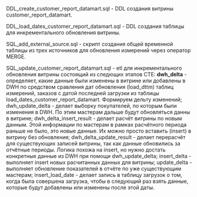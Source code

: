 DDL_create_customer_report_datamart.sql - DDL создания витрины customer_report_datamart.

DDL_load_dates_customer_report_datamart.sql - DDL создания таблицы для инкрементального обновления витрины.

SQL_add_external_source.sql - скрипт создания общей временной таблицы из трех источников для обновления измерений через оператор MERGE.

SQL_update_customer_report_datamart.sql - etl для инкрементального обновления витрины состоящий из следющих этапов СТЕ:
  **dwh_delta** - определяет, какие данные были изменены в витрине или добавлены в DWH по средством сравления дат обновления (load_dttm) таблиц измерений, заказов с датой последней загрузки из таблицы load_dates_customer_report_datamart. Формируем дельту изменений;
  dwh_update_delta - делает выборку покупателей, по которым были изменения в DWH. По этим мастерам дальше будут обновляться данны в витрине;
  dwh_delta_insert_result - делает расчёт витрины по новым данным. Этой информации по мастерам в рамках расчётного периода раньше не было, это новые данные. Их можно просто вставить (insert) в витрину без обновления;
  dwh_delta_update_result - делает перерасчёт для существующих записей витрины, так как данные обновились за отчётные периоды. Логика похожа на insert, но нужно достать конкретные данные из DWH при помощи dwh_update_delta;
  insert_delta - выполняет insert новых расчитанных данных для витрины;
  update_delta - выполняет обновление показателей в отчёте по уже существующим мастерам;
  insert_load_date - делает запись в таблицу загрузок о том, когда была совершена загрузка, чтобы в следующий раз взять данные, которые будут добавлены или изменены после этой даты.
